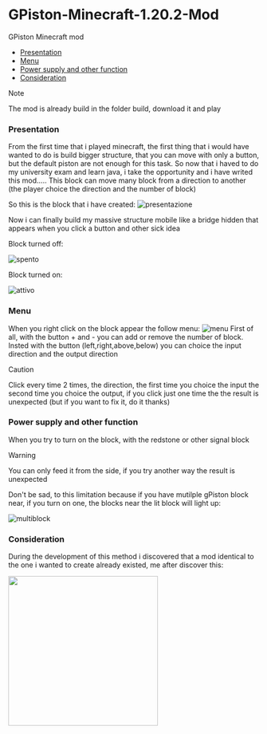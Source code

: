 # GPiston-Minecraft-1.20.2-Mod
GPiston Minecraft mod
- [Presentation](#presentation)
- [Menu](#menu)
- [Power supply and other function](#power_supply)
- [Consideration](#consideration)

>[!NOTE]
>The mod is already build in the folder build, download it and play

### <a name="presentation"> Presentation </a>
From the first time that i played minecraft, the first thing that i would have wanted to do is build bigger structure, that you can move with only a button, but the default piston are not enough for this task. So now that i haved to do my university exam and learn java, i take the opportunity and i have writed this mod.....   This block can move many block from a direction to another (the player choice the direction and the number of block)

So this is the block that i have created:
![presentazione](https://github.com/L-amichevoleprogrammatorediquartiere/GPiston-Minecraft-Mod/assets/64810680/81faf244-6de0-4eff-a113-676b249347a3)

Now i can finally build my massive structure mobile like a bridge hidden that appears when you click a button and other sick idea

Block turned off:

![spento](https://github.com/L-amichevoleprogrammatorediquartiere/GPiston-Minecraft-Mod/assets/64810680/889faade-4b5e-4dd3-aaa0-67ae3984b20a)

Block turned on:

![attivo](https://github.com/L-amichevoleprogrammatorediquartiere/GPiston-Minecraft-Mod/assets/64810680/c9b552de-918f-4ee0-a4e9-d2efb675679f)

### <a name="menu"> Menu </a>
When you right click on the block appear the follow menu:
![menu](https://github.com/L-amichevoleprogrammatorediquartiere/GPiston-Minecraft-Mod/assets/64810680/336f5ab9-d877-4eb2-ab96-f5a5ff1bfad1)
First of all, with the button + and - you can add or remove the number of block.
Insted with the button (left,right,above,below) you can choice the input direction and the output direction
> [!CAUTION]
> Click every time 2 times, the direction, the first time you choice the input the second time you choice the output, if you click just one time the the result is unexpected (but if you want to fix it, do it thanks)

### <a name="power_supply"> Power supply and other function</a>
When you try to turn on the block, with the redstone or other signal block
> [!WARNING]
> You can only feed it from the side, if you try another way the result is unexpected

Don't be sad, to this limitation because if you have mutilple gPiston block near, if you turn on one, the blocks near the lit block will light up:

![multiblock](https://github.com/L-amichevoleprogrammatorediquartiere/GPiston-Minecraft-Mod/assets/64810680/e88b2a41-1d47-4668-8302-1eba47c256f3)


### <a name="consideration"> Consideration </a>
During the development of this method i discovered that a mod identical to the one i wanted to create already existed, me after discover this:

<img src="https://github.com/L-amichevoleprogrammatorediquartiere/GPiston-Minecraft-Mod/assets/64810680/44ede74a-a737-4ef2-90e9-62ba3d3b3ae5" width="300" height="300">
